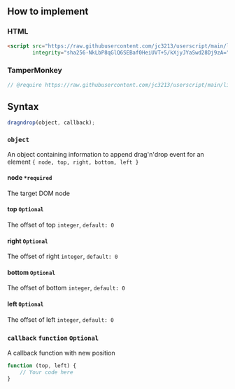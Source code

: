## How to implement
### HTML
```HTML
<script src="https://raw.githubusercontent.com/jc3213/userscript/main/libs/dragndrop.js"
        integrity="sha256-NkLbP8qGlQ6SEBaf0HeiUVT+5/kXjyJYaSwd28Dj9zA=" crossorigin="anonymous"></script>
```
### TamperMonkey
```javascript
// @require https://raw.githubusercontent.com/jc3213/userscript/main/libs/dragndrop.js#sha256-NkLbP8qGlQ6SEBaf0HeiUVT+5/kXjyJYaSwd28Dj9zA=
```
## Syntax
```javascript
dragndrop(object, callback);
```
### `object`
An object containing information to append drag'n'drop event for an element `{ node, top, right, bottom, left }`
#### node `*required`
The target DOM node
#### top `Optional`
The offset of top `integer`, `default: 0`
#### right `Optional`
The offset of right `integer`, `default: 0`
#### bottom `Optional`
The offset of bottom `integer`, `default: 0`
#### left `Optional`
The offset of left `integer`, `default: 0`
### `callback` `function` `Optional`
A callback function with new position
```javascript
function (top, left) {
    // Your code here
}
```
